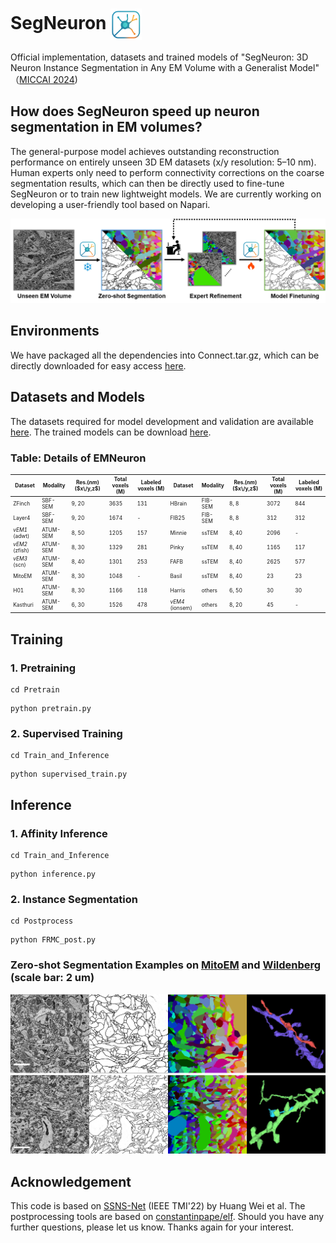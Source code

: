 
# SegNeuron  <img src="/Figures/logo.png" alt="logo" width="50" style="vertical-align: middle;"/> 
Official implementation, datasets and trained models of "SegNeuron: 3D Neuron Instance Segmentation in
 Any EM Volume with a Generalist Model" （[MICCAI 2024](https://papers.miccai.org/miccai-2024/paper/0518_paper.pdf))

 

## How does SegNeuron speed up neuron segmentation in EM volumes?
The general-purpose model achieves outstanding reconstruction performance on entirely unseen 3D EM datasets (x/y resolution: 5–10 nm). Human experts only need to perform connectivity corrections on the coarse segmentation results, which can then be directly used to fine-tune SegNeuron or to train new lightweight models. We are currently working on developing a user-friendly tool based on Napari.
<p align="center">
  <img src="/Figures/pipeline.png"  alt="SegNeuron-based Pipeline" width="900"/>
</p>

## Environments
We have packaged all the dependencies into Connect.tar.gz, which can be directly downloaded for easy access [here](https://huggingface.co/yanchaoz/SegNeuron).
## Datasets and Models
The datasets required for model development and validation are available [here](https://huggingface.co/datasets/yanchaoz/EMNeuron). The trained models can be download [here](https://huggingface.co/yanchaoz/SegNeuron).
### Table: Details of EMNeuron

<div style="font-size: 0.6em;">

| Dataset              | Modality   | Res.($nm$) ($x\/y,z$) | Total voxels (M) | Labeled voxels (M) | Dataset               | Modality   | Res.($nm$) ($x\/y,z$) | Total voxels (M) | Labeled voxels (M) |
|----------------------|------------|----------------------|------------------|--------------------|-----------------------|------------|----------------------|------------------|--------------------|
| ZFinch       | SBF-SEM    | 9, 20             | 3635             | 131                | HBrain         | FIB-SEM    | 8, 8              | 3072             | 844                |
| Layer4        | SBF-SEM    | 9, 20             | 1674             | -                  | FIB25        | FIB-SEM    | 8, 8              | 312              | 312                |
| _vEM1_ (adwt)            | ATUM-SEM   | 8, 50             | 1205             | 157                |  Minnie       | ssTEM      | 8, 40             | 2096             | -                  |
| _vEM2_ (zfish)            | ATUM-SEM   | 8, 30             | 1329             | 281                |  Pinky        | ssTEM      | 8, 40             | 1165             | 117                |
| _vEM3_ (scn)            | ATUM-SEM   | 8, 40             | 1301             | 253                |  FAFB         | ssTEM      | 8, 40             | 2625             | 577                |
|MitoEM        | ATUM-SEM   | 8, 30             | 1048             | -                  |  Basil        | ssTEM      | 8, 40             | 23               | 23                 |
| H01           | ATUM-SEM   | 8, 30             | 1166             | 118                |  Harris       | others     | 6, 50             | 30               | 30                 |
| Kasthuri      | ATUM-SEM   | 6, 30             | 1526             | 478                |  _vEM4_ (ionsem)            | others     | 8, 20             | 45               | -                  |

</div>



## Training
### 1. Pretraining
```
cd Pretrain
```
```
python pretrain.py
```
### 2. Supervised Training
```
cd Train_and_Inference
```
```
python supervised_train.py
```
## Inference
### 1. Affinity Inference
```
cd Train_and_Inference
```
```
python inference.py
```
### 2. Instance Segmentation
```
cd Postprocess
```
```
python FRMC_post.py
```
### Zero-shot Segmentation Examples on [MitoEM](https://mitoem.grand-challenge.org/) and [Wildenberg](https://bossdb.org/project/wildenberg2023) (scale bar: 2 um)
<p align="center">
  <img src="/Figures/example.png"  alt="" width="700"/>
</p>

## Acknowledgement
This code is based on [SSNS-Net](https://github.com/weih527/SSNS-Net) (IEEE TMI'22) by Huang Wei et al. The postprocessing tools are based on [constantinpape/elf](https://github.com/constantinpape/elf). Should you have any further questions, please let us know. Thanks again for your interest.

